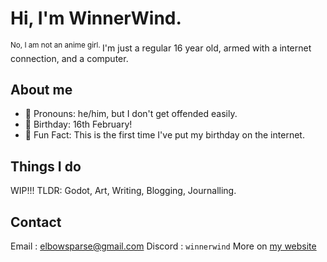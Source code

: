 # Hi, I'm WinnerWind.
<sup> No, I am not an anime girl. </sup>
I'm just a regular 16 year old, armed with a internet connection, and a computer.
## About me
- 🫥 Pronouns: he/him, but I don't get offended easily.
- 🎂 Birthday: 16th February!
- 🍄 Fun Fact: This is the first time I've put my birthday on the internet.

## Things I do
WIP!!! TLDR: Godot, Art, Writing, Blogging, Journalling.
## Contact
Email : [elbowsparse@gmail.com](mailto:elbowsparse@gmail.com?subject=Hello!&body=Hey%20there!%0A)
Discord : `winnerwind`
More on [my website](https://winnerwind.github.io/contact)

<!--
**WinnerWind/WinnerWind** is a ✨ _special_ ✨ repository because its `README.md` (this file) appears on your GitHub profile.

Here are some ideas to get you started:

- 🔭 I’m currently working on ...
- 🌱 I’m currently learning ...
- 👯 I’m looking to collaborate on ...
- 🤔 I’m looking for help with ...
- 💬 Ask me about ...
- 📫 How to reach me: ...
- 😄 Pronouns: ...
- ⚡ Fun fact: ...
-->
